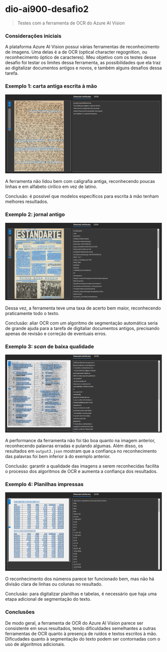 # dio-ai900-desafio2
> Testes com a ferramenta de OCR  do Azure AI Vision

### Considerações iniciais
A plataforma Azure AI Vision possui várias ferramentas de reconhecimento de imagens. Uma delas é a de OCR (optical character regognition, ou reconhecimento óptico de caracteres). Meu objetivo com os testes desse desafio foi testar os limites dessa ferramenta, as possibilidades que ela traz ao digitalizar documentos antigos e novos, e também alguns desafios dessa tarefa.

### Exemplo 1: carta antiga escrita à mão

![Carta antiga escrita à mão](outputs-printed/output1.png)

A ferramenta não lidou bem com caligrafia antiga, reconhecendo poucas linhas e em alfabeto cirílico em vez de latino. 

Conclusão: é possível que modelos específicos para escrita à mão tenham melhores resultados.

### Exemplo 2: jornal antigo

![Jornal antigo](outputs-printed/output2.png)

Dessa vez, a ferramenta teve uma taxa de acerto bem maior, reconhecendo praticamente todo o texto. 

Conclusão: aliar OCR com um algoritmo de segmentação automática seria de grande ajuda para a tarefa de digitaliar documentos antigos, precisando apenas de revisão e correção de eventuais erros.

### Exemplo 3: _scan_ de baixa qualidade

![_Scan_ de baixa qualidade](outputs-printed/output3.png)

A performance da ferramenta não foi tão boa quanto na imagem anterior, reconhecendo palavras erradas e pulando algumas. Além disso, os resultados em `output3.json` mostram que a confiança no reconhecimento das palavras foi bem inferior à do exemplo anterior.

Conclusão: garantir a qualidade das imagens a serem reconhecidas facilita o processo dos algoritmos de OCR e aumenta a confiança dos resultados.

### Exemplo 4: Planilhas impressas

![Planilhas impressas](outputs-printed/output4.png)

O reconhecimento dos números parece ter funcionado bem, mas não há divisão clara de linhas ou colunas no resultado.

Conclusão: para digitalizar planilhas e tabelas, é necessário que haja uma etapa adicional de segmentação do texto.


### Conclusões
De modo geral, a ferramenta de OCR do Azure AI Vision parece ser consistente em seus resultados, tendo dificuldades semelhantes a outras ferramentas de OCR quanto à presença de ruídos e textos escritos à mão. Dificudades quanto à segmentação do texto podem ser contornadas com o uso de algoritmos adicionais. 